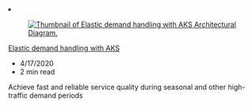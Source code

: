<!-- This file is automatically generated by build/architectures/build_index.py. Any updates will be lost. -->

<!-- markdownlint-disable MD033 -->

<li class="grid-item item-column" data-categories="Containers Web ">
<article class="card">
    <div class="card-header has-margin-bottom-none" aria-hidden="true">
        <figure class="image diagram has-height-175 has-overflow-hidden level">
            <a href="/azure/architecture/solution-ideas/articles/aks-demand-spikes"><img src="/azure/architecture/browse/thumbs/aks-demand-spikes.png" class="diagram" alt="Thumbnail of Elastic demand handling with AKS Architectural Diagram." data-linktype="relative-path"></a>
        </figure>
    </div>
    <div class="card-content">
        <a class="card-content-title has-margin-top-none" href="/azure/architecture/solution-ideas/articles/aks-demand-spikes">
            <p>Elastic demand handling with AKS</p>
        </a>
        <ul class="card-content-metadata">
            <li>4/17/2020</li>
            <li>2 min read</li>
        </ul>
        <p class="card-content-description">Achieve fast and reliable service quality during seasonal and other high-traffic demand periods</p>
        <div class="bottom-to-top-fade is-hidden-mobile"></div>
    </div>
</article>
</li>

